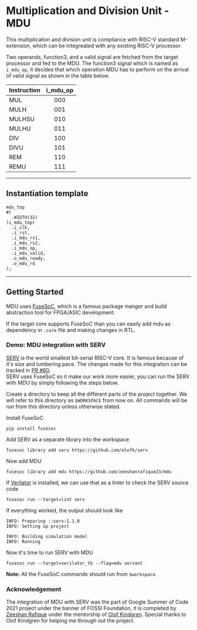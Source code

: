 # Multiplication and Division Unit -MDU
This multiplication and division unit is compliance with RISC-V standard M-extension, which can be integreated with any existing RISC-V processor.

Two operands, function3, and a valid signal are fetched from the target processor and fed to the MDU. The function3 signal which is named as `i_mdu_op`, it decides that which operation MDU has to perform on the arrival of valid signal as shown in the table below.

| Instruction   |    i_mdu_op   |
|---------------|:-------------:|
| MUL           |      000      |
| MULH          |      001      |
| MULHSU        |      010      |
| MULHU         |      011      |
| DIV           |      100      |
| DIVU          |      101      |
| REM           |      110      |
| REMU          |      111      |

---
## Instantiation template
```
mdu_top
#(
  .WIDTH(32)
)i_mdu_top(
  .i_clk,  
  .i_rst,
  .i_mdu_rs1,
  .i_mdu_rs2,
  .i_mdu_op,
  .i_mdu_valid,
  .o_mdu_ready,
  .o_mdu_rd
);
```
---
## Getting Started
MDU uses [FuseSoC](https://github.com/olofk/fusesoc), which is a famous package manger and build abstraction tool for FPGA/ASIC development.

If the target core supports FuseSoC than you can easily add mdu as dependency in `.core` file and making changes in RTL.

### Demo: MDU integration with SERV
[SERV](https://github.com/olofk/serv) is the world smallest bit-serial RISC-V core. It is famous because of it's size and lumbering pace. The changes made for this integration can be tracked in [PR #60](https://github.com/olofk/serv/pull/60).  
SERV uses FuseSoC so it make our work more easier, you can run the SERV with MDU by simply following the steps below.

Create a directory to keep all the different parts of the project together. We will refer to this directory as `$WORKSPACE` from now on. All commands will be run from this directory unless otherwise stated.

Install FuseSoC

    pip install fusesoc 

Add SERV as a separate library into the workspace

    fusesoc library add serv https://github.com/olofk/serv

Now add MDU

    fusesoc library add mdu https://github.com/zeeshanrafique23/mdu

If [Verilator](https://www.veripool.org/wiki/verilator) is installed, we can use that as a linter to check the SERV source code

    fusesoc run --target=lint serv

If everything worked, the output should look like

    INFO: Preparing ::serv:1.1.0
    INFO: Setting up project

    INFO: Building simulation model
    INFO: Running

Now it's time to run SERV with MDU

    fusesoc run --target=verilator_tb --flag=mdu servant

**Note:** All the FuseSoC commands should run from `$workspace`.

### Acknowledgement
The integration of MDU with SERV was the part of Google Summer of Code 2021 project under the banner of FOSSI Foundation, it is completed by [Zeeshan Rafique](https://github.com/zeeshanrafique23) under the mentorship of [Olof Kindgren](https://github.com/olofk). Special thanks to Olof Kindgren for helping me through out the project.